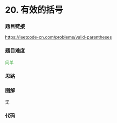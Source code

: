 # 20. 有效的括号

### 题目链接

https://leetcode-cn.com/problems/valid-parentheses

### 题目难度

<font color=#5CB85C>简单</font>

### 思路



### 图解

无

### 代码

```python
```